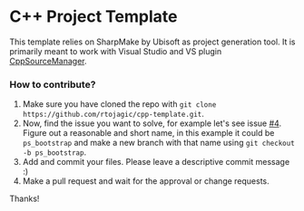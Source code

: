 # C++ Project Template
This template relies on SharpMake by Ubisoft as project generation tool. It is primarily meant to work with Visual Studio and VS plugin [CppSourceManager](https://github.com/rtojagic/cpp-source-manager).

### How to contribute?
1. Make sure you have cloned the repo with `git clone https://github.com/rtojagic/cpp-template.git`.
2. Now, find the issue you want to solve, for example let's see issue [#4](https://github.com/rtojagic/cpp-template/issues/4). Figure out a reasonable and short name, in this example it could be `ps_bootstrap` and make a new branch with that name using `git checkout -b ps_bootstrap`.
3. Add and commit your files. Please leave a descriptive commit message :)
4. Make a pull request and wait for the approval or change requests.

Thanks!
